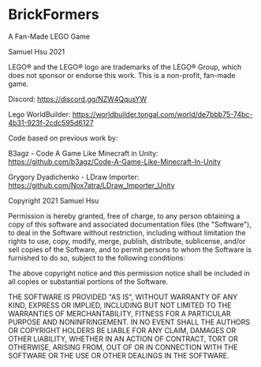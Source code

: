 # BrickFormers
A Fan-Made LEGO Game

Samuel Hsu 2021

LEGO® and the LEGO® logo are trademarks of the LEGO® Group, which does not sponsor or endorse this work.
This is a non-profit, fan-made game.

Discord: https://discord.gg/NZW4QqusYW

Lego WorldBuilder: https://worldbuilder.tongal.com/world/de7bbb75-74bc-4b31-923f-2cdc595d6127

Code based on previous work by:

B3agz - Code A Game Like Minecraft in Unity: https://github.com/b3agz/Code-A-Game-Like-Minecraft-In-Unity

Grygory Dyadichenko - LDraw Importer: https://github.com/Nox7atra/LDraw_Importer_Unity

Copyright 2021 Samuel Hsu

Permission is hereby granted, free of charge, to any person obtaining a copy
of this software and associated documentation files (the "Software"), to deal
in the Software without restriction, including without limitation the rights
to use, copy, modify, merge, publish, distribute, sublicense, and/or sell
copies of the Software, and to permit persons to whom the Software is
furnished to do so, subject to the following conditions:

The above copyright notice and this permission notice shall be included in all
copies or substantial portions of the Software.

THE SOFTWARE IS PROVIDED "AS IS", WITHOUT WARRANTY OF ANY KIND, EXPRESS OR
IMPLIED, INCLUDING BUT NOT LIMITED TO THE WARRANTIES OF MERCHANTABILITY,
FITNESS FOR A PARTICULAR PURPOSE AND NONINFRINGEMENT. IN NO EVENT SHALL THE
AUTHORS OR COPYRIGHT HOLDERS BE LIABLE FOR ANY CLAIM, DAMAGES OR OTHER
LIABILITY, WHETHER IN AN ACTION OF CONTRACT, TORT OR OTHERWISE, ARISING FROM,
OUT OF OR IN CONNECTION WITH THE SOFTWARE OR THE USE OR OTHER DEALINGS IN THE
SOFTWARE.
